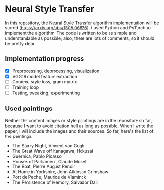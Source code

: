 # Neural Style Transfer
In this repository, the Neural Style Transfer algorithm implementation will be stored (https://arxiv.org/abs/1508.06576). 
I used Python and PyTorch to implement the algorithm. The code is written to be as simple and understandable as possible;
also, there are lots of comments, so it should be pretty clear.

## Implementation progress
- [x] Preprocessing, deprocessing, visualization
- [x] VGG19 model feature extraction
- [ ] Content, style loss, gram matrix
- [ ] Training loop
- [ ] Testing, tweaking, experimenting

## Used paintings
Neither the content images or style paintings are in the repository so far, because I want to avoid citation hell as long
as possible. When I write the paper, I will include the images and their sources. So far, here's the list of the paintings:

- The Starry Night, Vincent van Gogh
- The Great Wave off Kanagawa, Hokusai
- Guernica, Pablo Picasso
- Houses of Parliament, Claude Monet
- The Boat, Pierre August Renoir
- At Home in Yorkshire, John Atkinson Grimshaw
- Port de Peche, Maurice de Vlaminck
- The Persistence of Memory, Salvador Dali